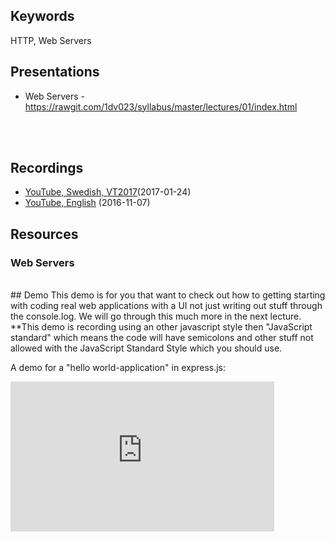## Keywords
HTTP, Web Servers

## Presentations
* Web Servers - https://rawgit.com/1dv023/syllabus/master/lectures/01/index.html

<br /><br />


## Recordings
* [YouTube, Swedish, VT2017](https://youtu.be/TaI1kU2bxcM?t=326)(2017-01-24)
* [YouTube, English](https://youtu.be/hA-PaRr52Xc) (2016-11-07)

## Resources

### Web Servers
<br />
## Demo 
This demo is for you that want to check out how to getting starting with coding real web applications with a UI not just writing out stuff through the console.log. We will go through this much more in the next lecture.
**This demo is recording using an other javascript style then "JavaScript standard" which means the code will have semicolons and other stuff not allowed with the JavaScript Standard Style which you should use.

A demo for a "hello world-application" in express.js:
<iframe width="422" height="240" src="https://www.youtube.com/embed/l-jSn_YIuU0" frameborder="0" allowfullscreen></iframe>

